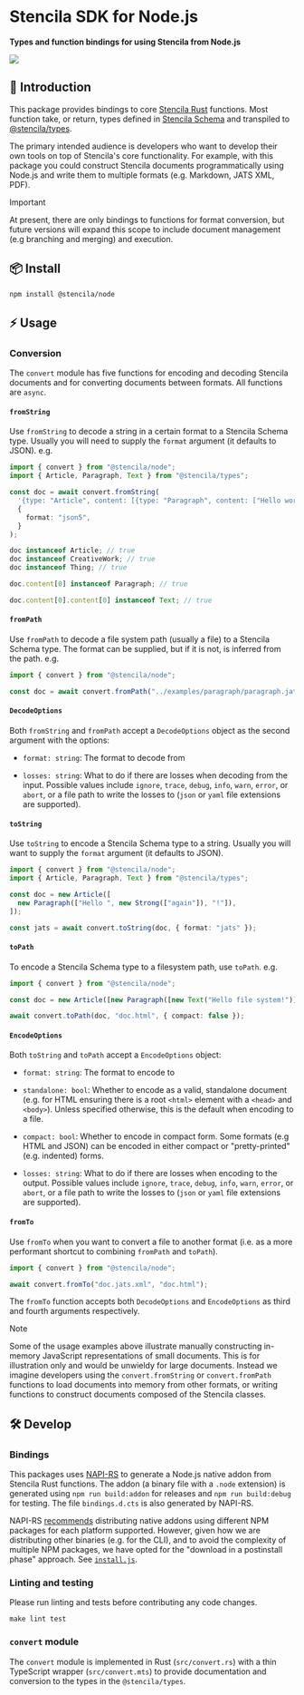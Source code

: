 # Stencila SDK for Node.js

**Types and function bindings for using Stencila from Node.js**

<a href="https://www.npmjs.com/package/@stencila/node">
  <img src="https://img.shields.io/npm/v/%40stencila%2Fnode.svg?logo=npm&label=%40stencila%2Fnode&&style=for-the-badge&color=1d3bd1&logoColor=66ff66&labelColor=3219a8">
</a>

## 👋 Introduction

This package provides bindings to core [Stencila Rust](https://github.com/stencila/stencila/tree/main/rust#readme) functions. Most function take, or return, types defined in [Stencila Schema](https://github.com/stencila/stencila/tree/main/schema#readme) and transpiled to [@stencila/types](https://www.npmjs.com/package/@stencila/types).

The primary intended audience is developers who want to develop their own tools on top of Stencila's core functionality. For example, with this package you could construct Stencila documents programmatically using Node.js and write them to multiple formats (e.g. Markdown, JATS XML, PDF).

> [!IMPORTANT]
> At present, there are only bindings to functions for format conversion, but future versions will expand this scope to include document management (e.g branching and merging) and execution.

## 📦 Install

```console
npm install @stencila/node
```

## ⚡ Usage

### Conversion

The `convert` module has five functions for encoding and decoding Stencila documents and for converting documents between formats. All functions are `async`.

#### `fromString`

Use `fromString` to decode a string in a certain format to a Stencila Schema type. Usually you will need to supply the `format` argument (it defaults to JSON). e.g.

```ts
import { convert } from "@stencila/node";
import { Article, Paragraph, Text } from "@stencila/types";

const doc = await convert.fromString(
  '{type: "Article", content: [{type: "Paragraph", content: ["Hello world"]}]}',
  {
    format: "json5",
  }
);

doc instanceof Article; // true
doc instanceof CreativeWork; // true
doc instanceof Thing; // true

doc.content[0] instanceof Paragraph; // true

doc.content[0].content[0] instanceof Text; // true
```

#### `fromPath`

Use `fromPath` to decode a file system path (usually a file) to a Stencila Schema type. The format can be supplied, but if it is not, is inferred from the path. e.g.

```ts
import { convert } from "@stencila/node";

const doc = await convert.fromPath("../examples/paragraph/paragraph.jats.xml");
```

#### `DecodeOptions`

Both `fromString` and `fromPath` accept a `DecodeOptions` object as the second argument with the options:

- `format: string`: The format to decode from

- `losses: string`: What to do if there are losses when decoding from the input. Possible values include `ignore`, `trace`, `debug`, `info`, `warn`, `error`, or `abort`, or a file path to write the losses to (`json` or `yaml` file extensions are supported).

#### `toString`

Use `toString` to encode a Stencila Schema type to a string. Usually you will want to supply the `format` argument (it defaults to JSON).

```ts
import { convert } from "@stencila/node";
import { Article, Paragraph, Text } from "@stencila/types";

const doc = new Article([
  new Paragraph(["Hello ", new Strong(["again"]), "!"]),
]);

const jats = await convert.toString(doc, { format: "jats" });
```

#### `toPath`

To encode a Stencila Schema type to a filesystem path, use `toPath`. e.g.

```ts
import { convert } from "@stencila/node";

const doc = new Article([new Paragraph([new Text("Hello file system!")])]);

await convert.toPath(doc, "doc.html", { compact: false });
```

#### `EncodeOptions`

Both `toString` and `toPath` accept a `EncodeOptions` object:

- `format: string`: The format to encode to

- `standalone: bool`: Whether to encode as a valid, standalone document (e.g. for HTML ensuring there is a root `<html>` element with a `<head>` and `<body>`). Unless specified otherwise, this is the default when encoding to a file.

- `compact: bool`: Whether to encode in compact form. Some formats (e.g HTML and JSON) can be encoded in either compact or "pretty-printed" (e.g. indented) forms.

- `losses: string`: What to do if there are losses when encoding to the output. Possible values include `ignore`, `trace`, `debug`, `info`, `warn`, `error`, or `abort`, or a file path to write the losses to (`json` or `yaml` file extensions are supported).

#### `fromTo`

Use `fromTo` when you want to convert a file to another format (i.e. as a more performant shortcut to combining `fromPath` and `toPath`).

```ts
import { convert } from "@stencila/node";

await convert.fromTo("doc.jats.xml", "doc.html");
```

The `fromTo` function accepts both `DecodeOptions` and `EncodeOptions` as third and fourth arguments respectively.

> [!NOTE]
> Some of the usage examples above illustrate manually constructing in-memory JavaScript representations of small documents. This is for illustration only and would be unwieldy for large documents. Instead we imagine developers using the `convert.fromString` or `convert.fromPath` functions to load documents into memory from other formats, or writing functions to construct documents composed of the Stencila classes.

## 🛠️ Develop

### Bindings

This packages uses [NAPI-RS](https://napi.rs) to generate a Node.js native addon from Stencila Rust functions. The addon (a binary file with a `.node` extension) is generated using `npm run build:addon` for releases and `npm run build:debug` for testing. The file `bindings.d.cts` is also generated by NAPI-RS.

NAPI-RS [recommends](https://napi.rs/docs/deep-dive/release) distributing native addons using different NPM packages for each platform supported. However, given how we are distributing other binaries (e.g. for the CLI), and to avoid the complexity of multiple NPM packages, we have opted for the "download in a postinstall phase" approach. See [`install.js`](install.js).

### Linting and testing

Please run linting and tests before contributing any code changes.

```console
make lint test
```

### `convert` module

The `convert` module is implemented in Rust (`src/convert.rs`) with a thin TypeScript wrapper (`src/convert.mts`) to provide documentation and conversion to the types in the `@stencila/types`.
